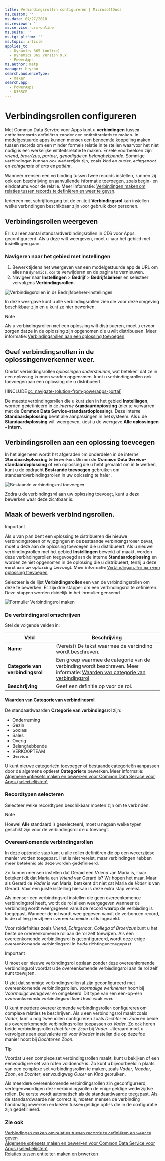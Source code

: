 ```yaml
---
title: Verbindingsrollen configureren | MicrosoftDocs
ms.custom: ''
ms.date: 05/27/2018
ms.reviewer: ''
ms.service: crm-online
ms.suite: ''
ms.tgt_pltfrm: ''
ms.topic: article
applies_to:
  - Dynamics 365 (online)
  - Dynamics 365 Version 9.x
  - PowerApps
ms.author: matp
manager: brycho
search.audienceType:
  - maker
search.app:
  - PowerApps
  - D365CE
---
```

# <a name="configure-connection-roles"></a>Verbindingsrollen configureren

Met Common Data Service voor Apps kunt u **verbindingen** tussen entiteitsrecords definiëren zonder een entiteitsrelatie te maken. In modelgestuurde apps kunnen mensen een benoemde koppeling maken tussen records om een minder formele relatie in te stellen waarvoor het niet nodig is een werkelijke entiteitsrelatie te maken. Enkele voorbeelden zijn *vriend*, *broer/zus*, *partner*, *genodigde* en *belanghebbende*. Sommige verbindingen kunnen ook wederzijds zijn, zoals *kind* en *ouder*, *echtgenoot* en *echtgenote* of *arts* en *patiënt*.

Wanneer mensen een verbinding tussen twee records instellen, kunnen zij ook een beschrijving en aanvullende informatie toevoegen, zoals begin- en einddatums voor de relatie. Meer informatie: [Verbindingen maken om relaties tussen records te definiëren en weer te geven](/dynamics365/customer-engagement/basics/create-connections-view-relationships-between-records).

Iedereen met schrijftoegang tot de entiteit **Verbindingsrol** kan instellen welke verbindingen beschikbaar zijn voor gebruik door personen.

## <a name="view-connection-roles"></a>Verbindingsrollen weergeven

Er is al een aantal standaardverbindingsrollen in CDS voor Apps geconfigureerd. Als u deze wilt weergeven, moet u naar het gebied met instellingen gaan. 

### <a name="navigate-to-the-settings-area"></a>Navigeren naar het gebied met instellingen

1. Bewerk tijdens het weergeven van een modelgestuurde app de URL om alles na `dynamics.com` te verwijderen en de pagina te vernieuwen.
1. Navigeer naar **Instellingen** > **Bedrijf** > **Bedrijfsbeheer** en selecteer vervolgens **Verbindingsrollen**.

![Verbindingsrollen in de Bedrijfsbeheer-instellingen](media/navigate-settings-connection-roles.png)

In deze weergave kunt u alle verbindingsrollen zien die voor deze omgeving beschikbaar zijn en u kunt ze hier bewerken.

> [!NOTE]
> Als u verbindingsrollen met een oplossing wilt distribueren, moet u ervoor zorgen dat ze in de oplossing zijn opgenomen die u wilt distribueren. Meer informatie: [Verbindingsrollen aan een oplossing toevoegen](#add-connection-roles-to-a-solution)

## <a name="view-connection-roles-in-the-solution-explorer"></a>Geef verbindingsrollen in de oplossingenverkenner weer.

Omdat verbindingsrollen *oplossingen ondersteunen*, wat betekent dat ze in een oplossing kunnen worden opgenomen, kunt u verbindingsrollen ook toevoegen aan een oplossing die u distribueert.

[!INCLUDE [cc_navigate-solution-from-powerapps-portal](../../includes/cc_navigate-solution-from-powerapps-portal.md)]

De meeste verbindingsrollen die u kunt zien in het gebied **Instellingen**, worden gedefinieerd in de *interne* **Standaardoplossing** (niet te verwarren met de **Common Data Service-standaardoplossing**). Deze interne **Standaardoplossing** bevat alle aanpassingen in het systeem. Als u de **Standaardoplossing** wilt weergeven, kiest u de weergave **Alle oplossingen - intern**.

## <a name="add-connection-roles-to-a-solution"></a>Verbindingsrollen aan een oplossing toevoegen

In het algemeen wordt het afgeraden om onderdelen in de interne **Standaardoplossing** te bewerken. Binnen de **Common Data Service-standaardoplossing** of een oplossing die u hebt gemaakt om in te werken, kunt u de opdracht **Bestaande toevoegen** gebruiken om standaardverbindingsrollen in uw oplossing te halen.

![Bestaande verbindingsrol toevoegen](media/add-existing-connection-role.png)

Zodra u de verbindingsrol aan uw oplossing toevoegt, kunt u deze bewerken waar deze zichtbaar is.

## <a name="create-or-edit-connection-roles"></a>Maak of bewerk verbindingsrollen.

> [!IMPORTANT]
> Als u van plan bent een oplossing te distribueren die nieuwe verbindingsrollen of wijzigingen in de bestaande verbindingsrollen bevat, moet u deze aan de oplossing toevoegen die u distribueert. Als u nieuwe verbindingsrollen met het gebied **Instellingen** bewerkt of maakt, worden deze verbindingsrollen toegevoegd aan de interne **Standaardoplossing** en worden ze niet opgenomen in de oplossing die u distribueert, tenzij u deze eerst aan uw oplossing toevoegt. Meer informatie [Verbindingsrollen aan een oplossing toevoegen](#add-connection-roles-to-a-solution)

Selecteer in de lijst **Verbindingsrollen** een van de verbindingsrollen om deze te bewerken.
Er zijn drie stappen om een verbindingsrol te definiëren. Deze stappen worden duidelijk in het formulier genoemd.

![Formulier Verbindingsrol maken](media/create-connection-role-form.png)

### <a name="describe-the-connection-role"></a>De verbindingsrol omschrijven

Stel de volgende velden in:

|Veld|Beschrijving|
|--|--|
|**Name**|(Vereist) De tekst waarmee de verbinding wordt beschreven.|
|**Categorie van verbindingsrol**|Een groep waarmee de categorie van de verbinding wordt beschreven. Meer informatie: [Waarden van categorie van verbindingsrol](#connection-role-category-values)|
|**Beschrijving**|Geef een definitie op voor de rol.|

#### <a name="connection-role-category-values"></a>Waarden van Categorie van verbindingsrol

De standaardwaarden **Categorie van verbindingsrol** zijn:
- Onderneming
- Gezin
- Sociaal
- Sales
- Overig
- Belanghebbende
- VERKOOPTEAM
- Service

U kunt nieuwe categorieën toevoegen of bestaande categorieën aanpassen door de algemene optieset **Categorie** te bewerken. Meer informatie: [Algemene optiesets maken en bewerken voor Common Data Service voor Apps (selectielijsten)](create-edit-global-option-sets.md)

### <a name="select-record-types"></a>Recordtypen selecteren

Selecteer welke recordtypen beschikbaar moeten zijn om te verbinden.

> [!NOTE]
> Hoewel **Alle** standaard is geselecteerd, moet u nagaan welke typen geschikt zijn voor de verbindingsrol die u toevoegt.

### <a name="matching-connection-roles"></a>Overeenkomende verbindingsrollen

In deze optionele stap kunt u alle rollen definiëren die op een wederzijdse manier worden toegepast. Het is niet vereist, maar verbindingen hebben meer betekenis als deze worden gedefinieerd.

Zo kunnen mensen instellen dat Gerard een *Vriend* van Maria is, maar betekent dit dat Maria een *Vriend* van Gerard is? We hopen het maar. Maar als Gerard de *Vader* is van Maria, betekent dit niet dat Maria de *Vader* is van Gerard. Voor een juiste instelling hiervan is deze extra stap vereist.

Als mensen een verbindingsrol instellen die geen overeenkomende verbindingsrol heeft, wordt de rol alleen weergegeven wanneer de verbinding wordt weergegeven vanuit de record waarop de verbinding is toegepast. Wanneer de rol wordt weergegeven vanuit de verbonden record, is de rol leeg tenzij een overeenkomende rol is ingesteld.

Voor roldefinities zoals *Vriend*, *Echtgenoot*, *Collega* of *Broer/zus* kunt u het beste de overeenkomende rol aan de rol zelf toewijzen. Als één overeenkomende verbindingsrol is geconfigureerd, wordt deze enige overeenkomende verbindingsrol in beide richtingen toegepast.

> [!IMPORTANT]
> U moet een nieuwe verbindingsrol opslaan zonder deze overeenkomende verbindingsrol voordat u de overeenkomende verbindingsrol aan de rol zelf kunt toewijzen.

U ziet dat sommige verbindingsrollen al zijn geconfigureerd met overeenkomende verbindingsrollen. *Voormalige werknemer* hoort bij *Voormalige werkgever* en omgekeerd. Dit type van een een-op-een overeenkomende verbindingsrol komt heel vaak voor.

U kunt meerdere overeenkomende verbindingsrollen configureren om complexe relaties te beschrijven. Als u een verbindingsrol maakt zoals *Vader*, kunt u nog twee rollen configureren zoals *Dochter* en *Zoon* en beide als overeenkomende verbindingsrollen toepassen op *Vader*. Zo ook horen beide verbindingsrollen *Dochter* en *Zoon* bij *Vader*. Uiteraard moet u vervolgens een equivalente rol voor *Moeder* instellen die op dezelfde manier hoort bij *Dochter* en *Zoon*.

> [!TIP]
> Voordat u een complexe set verbindingsrollen maakt, kunt u bekijken of een eenvoudigere set van rollen voldoende is. Zo kunt u bijvoorbeeld in plaats van een complexe set verbindingsrollen te maken, zoals *Vader*, *Moeder*, *Zoon*, en *Dochter*, eenvoudigweg *Ouder* en *Kind* gebruiken.

Als meerdere overeenkomende verbindingsrollen zijn geconfigureerd, vertegenwoordigen deze verbindingsrollen de enige geldige wederzijdse rollen. De eerste wordt automatisch als de standaardwaarde toegepast. Als de standaardwaarde niet correct is, moeten mensen de verbinding handmatig bewerken en kiezen tussen geldige opties die in de configuratie zijn gedefinieerd.

### <a name="see-also"></a>Zie ook
<!-- This is in the basics guide. It needs to be migrated -->
[Verbindingen maken om relaties tussen records te definiëren en weer te geven](/dynamics365/customer-engagement/basics/create-connections-view-relationships-between-records)<br />
[Algemene optiesets maken en bewerken voor Common Data Service voor Apps (selectielijsten)](create-edit-global-option-sets.md)<br />
[Relaties tussen entiteiten maken en bewerken](create-edit-entity-relationships.md)



